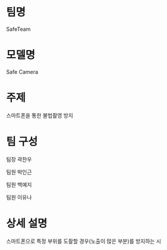 # 팀명
SafeTeam

# 모델명
Safe Camera

# 주제
스마트폰을 통한 불법촬영 방지 

# 팀 구성
팀장 곽찬우

팀원 박인근

팀원 백예지

팀원 이유나

# 상세 설명
스마트폰으로 특정 부위를 도촬할 경우(노출이 많은 부분)를 방지하는 시
